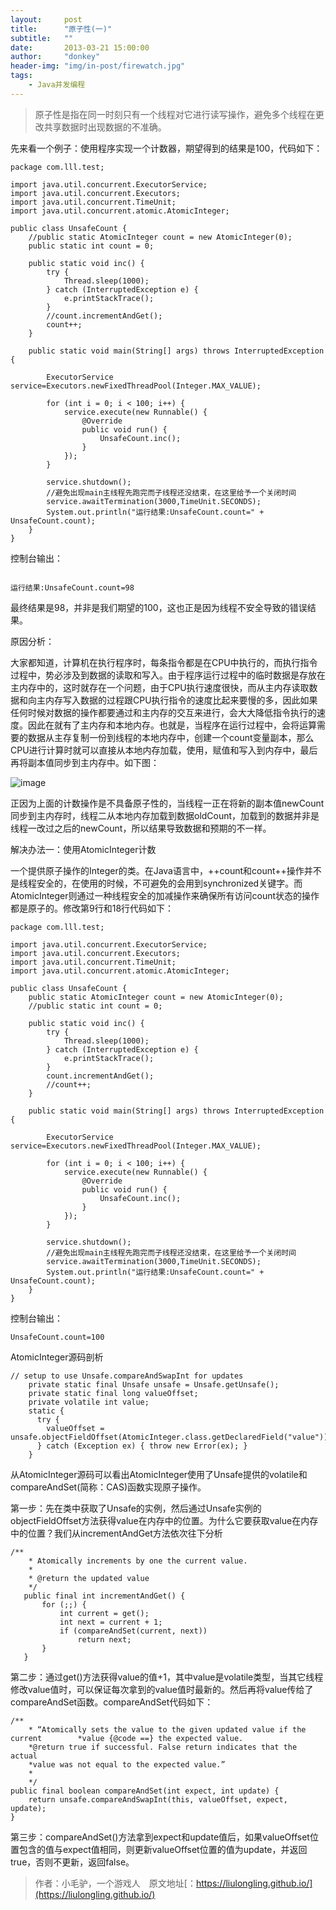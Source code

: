 ```yaml
---
layout:     post
title:      "原子性(一)"
subtitle:   ""
date:       2013-03-21 15:00:00
author:     "donkey"
header-img: "img/in-post/firewatch.jpg"
tags:
    - Java并发编程
---
```


> 原子性是指在同一时刻只有一个线程对它进行读写操作，避免多个线程在更改共享数据时出现数据的不准确。

  先来看一个例子：使用程序实现一个计数器，期望得到的结果是100，代码如下：
  
```
package com.lll.test;  
  
import java.util.concurrent.ExecutorService;  
import java.util.concurrent.Executors;  
import java.util.concurrent.TimeUnit;  
import java.util.concurrent.atomic.AtomicInteger;  
  
public class UnsafeCount {  
    //public static AtomicInteger count = new AtomicInteger(0);  
    public static int count = 0;  
  
    public static void inc() {  
        try {  
            Thread.sleep(1000);  
        } catch (InterruptedException e) {  
            e.printStackTrace();  
        }  
        //count.incrementAndGet();  
        count++;  
    }  
  
    public static void main(String[] args) throws InterruptedException {  
  
        ExecutorService service=Executors.newFixedThreadPool(Integer.MAX_VALUE);  
  
        for (int i = 0; i < 100; i++) {  
            service.execute(new Runnable() {  
                @Override  
                public void run() {  
                    UnsafeCount.inc();  
                }  
            });  
        }  
  
        service.shutdown();  
        //避免出现main主线程先跑完而子线程还没结束，在这里给予一个关闭时间  
        service.awaitTermination(3000,TimeUnit.SECONDS);  
        System.out.println("运行结果:UnsafeCount.count=" + UnsafeCount.count);  
    }  
}  

```

控制台输出：

```

运行结果:UnsafeCount.count=98

```
 最终结果是98，并非是我们期望的100，这也正是因为线程不安全导致的错误结果。
 
 原因分析：
 
 大家都知道，计算机在执行程序时，每条指令都是在CPU中执行的，而执行指令过程中，势必涉及到数据的读取和写入。由于程序运行过程中的临时数据是存放在主内存中的，这时就存在一个问题，由于CPU执行速度很快，而从主内存读取数据和向主内存写入数据的过程跟CPU执行指令的速度比起来要慢的多，因此如果任何时候对数据的操作都要通过和主内存的交互来进行，会大大降低指令执行的速度。因此在就有了主内存和本地内存。也就是，当程序在运行过程中，会将运算需要的数据从主存复制一份到线程的本地内存中，创建一个count变量副本，那么CPU进行计算时就可以直接从本地内存加载，使用，赋值和写入到内存中，最后再将副本值同步到主内存中。如下图：
 
![image](http://img.blog.csdn.net/20160703193938141?watermark/2/text/aHR0cDovL2Jsb2cuY3Nkbi5uZXQv/font/5a6L5L2T/fontsize/400/fill/I0JBQkFCMA==/dissolve/70/gravity/Center)
  
正因为上面的计数操作是不具备原子性的，当线程一正在将新的副本值newCount同步到主内存时，线程二从本地内存加载到数据oldCount，加载到的数据并非是线程一改过之后的newCount，所以结果导致数据和预期的不一样。

解决办法一：使用AtomicInteger计数

一个提供原子操作的Integer的类。在Java语言中，++count和count++操作并不是线程安全的，在使用的时候，不可避免的会用到synchronized关键字。而AtomicInteger则通过一种线程安全的加减操作来确保所有访问count状态的操作都是原子的。修改第9行和18行代码如下：

```
package com.lll.test;  
  
import java.util.concurrent.ExecutorService;  
import java.util.concurrent.Executors;  
import java.util.concurrent.TimeUnit;  
import java.util.concurrent.atomic.AtomicInteger;  
  
public class UnsafeCount {  
    public static AtomicInteger count = new AtomicInteger(0);  
    //public static int count = 0;  
  
    public static void inc() {  
        try {  
            Thread.sleep(1000);  
        } catch (InterruptedException e) {  
            e.printStackTrace();  
        }  
        count.incrementAndGet();  
        //count++;  
    }  
  
    public static void main(String[] args) throws InterruptedException {  
  
        ExecutorService service=Executors.newFixedThreadPool(Integer.MAX_VALUE);  
  
        for (int i = 0; i < 100; i++) {  
            service.execute(new Runnable() {  
                @Override  
                public void run() {  
                    UnsafeCount.inc();  
                }  
            });  
        }  
  
        service.shutdown();  
        //避免出现main主线程先跑完而子线程还没结束，在这里给予一个关闭时间  
        service.awaitTermination(3000,TimeUnit.SECONDS);  
        System.out.println("运行结果:UnsafeCount.count=" + UnsafeCount.count);  
    }  
}  

```

控制台输出：

```
UnsafeCount.count=100

```

AtomicInteger源码剖析

```
// setup to use Unsafe.compareAndSwapInt for updates  
    private static final Unsafe unsafe = Unsafe.getUnsafe();  
    private static final long valueOffset;  
    private volatile int value;  
    static {  
      try {  
        valueOffset = unsafe.objectFieldOffset(AtomicInteger.class.getDeclaredField("value"));  
      } catch (Exception ex) { throw new Error(ex); }  
    }  

```

  从AtomicInteger源码可以看出AtomicInteger使用了Unsafe提供的volatile和compareAndSet(简称：CAS)函数实现原子操作。
  
  第一步：先在类中获取了Unsafe的实例，然后通过Unsafe实例的objectFieldOffset方法获得value在内存中的位置。为什么它要获取value在内存中的位置？我们从incrementAndGet方法依次往下分析
  
```
/** 
    * Atomically increments by one the current value. 
    * 
    * @return the updated value 
    */  
   public final int incrementAndGet() {  
       for (;;) {  
           int current = get();  
           int next = current + 1;  
           if (compareAndSet(current, next))  
               return next;  
       }  
   }  

```

第二步：通过get()方法获得value的值+1，其中value是volatile类型，当其它线程修改value值时，可以保证每次拿到的value值时最新的。然后再将value传给了compareAndSet函数。compareAndSet代码如下：
  
```
/** 
    * “Atomically sets the value to the given updated value if the current        *value {@code ==} the expected value.
    *@return true if successful. False return indicates that the actual
    *value was not equal to the expected value.”
    * 
    */  
public final boolean compareAndSet(int expect, int update) {  
    return unsafe.compareAndSwapInt(this, valueOffset, expect, update);  
}  
```

第三步：compareAndSet()方法拿到expect和update值后，如果valueOffset位置包含的值与expect值相同，则更新valueOffset位置的值为update，并返回true，否则不更新，返回false。


> 作者：小毛驴，一个游戏人　原文地址[：https://liulongling.github.io/](https://liulongling.github.io/)